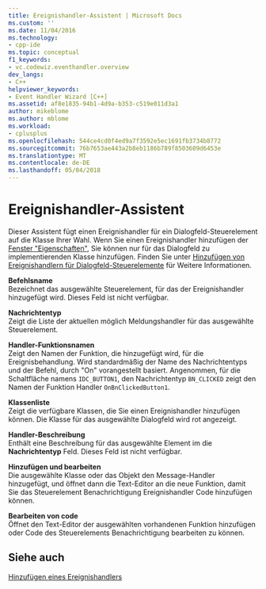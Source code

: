 ```yaml
---
title: Ereignishandler-Assistent | Microsoft Docs
ms.custom: ''
ms.date: 11/04/2016
ms.technology:
- cpp-ide
ms.topic: conceptual
f1_keywords:
- vc.codewiz.eventhandler.overview
dev_langs:
- C++
helpviewer_keywords:
- Event Handler Wizard [C++]
ms.assetid: af8e1835-94b1-4d9a-b353-c519e011d3a1
author: mikeblome
ms.author: mblome
ms.workload:
- cplusplus
ms.openlocfilehash: 544ce4cd0f4ed9a7f3592e5ec1691fb3734b8772
ms.sourcegitcommit: 76b7653ae443a2b8eb1186b789f8503609d6453e
ms.translationtype: MT
ms.contentlocale: de-DE
ms.lasthandoff: 05/04/2018
---
```

# <a name="event-handler-wizard"></a>Ereignishandler-Assistent
Dieser Assistent fügt einen Ereignishandler für ein Dialogfeld-Steuerelement auf die Klasse Ihrer Wahl. Wenn Sie einen Ereignishandler hinzufügen der [Fenster "Eigenschaften"](/visualstudio/ide/reference/properties-window), Sie können nur für das Dialogfeld zu implementierenden Klasse hinzufügen. Finden Sie unter [Hinzufügen von Ereignishandlern für Dialogfeld-Steuerelemente](../windows/adding-event-handlers-for-dialog-box-controls.md) für Weitere Informationen.  
  
 **Befehlsname**  
 Bezeichnet das ausgewählte Steuerelement, für das der Ereignishandler hinzugefügt wird. Dieses Feld ist nicht verfügbar.  
  
 **Nachrichtentyp**  
 Zeigt die Liste der aktuellen möglich Meldungshandler für das ausgewählte Steuerelement.  
  
 **Handler-Funktionsnamen**  
 Zeigt den Namen der Funktion, die hinzugefügt wird, für die Ereignisbehandlung. Wird standardmäßig der Name des Nachrichtentyps und der Befehl, durch "On" vorangestellt basiert. Angenommen, für die Schaltfläche namens `IDC_BUTTON1`, den Nachrichtentyp `BN_CLICKED` zeigt den Namen der Funktion Handler `OnBnClickedButton1`.  
  
 **Klassenliste**  
 Zeigt die verfügbare Klassen, die Sie einen Ereignishandler hinzufügen können. Die Klasse für das ausgewählte Dialogfeld wird rot angezeigt.  
  
 **Handler-Beschreibung**  
 Enthält eine Beschreibung für das ausgewählte Element im die **Nachrichtentyp** Feld. Dieses Feld ist nicht verfügbar.  
  
 **Hinzufügen und bearbeiten**  
 Die ausgewählte Klasse oder das Objekt den Message-Handler hinzugefügt, und öffnet dann die Text-Editor an die neue Funktion, damit Sie das Steuerelement Benachrichtigung Ereignishandler Code hinzufügen können.  
  
 **Bearbeiten von code**  
 Öffnet den Text-Editor der ausgewählten vorhandenen Funktion hinzufügen oder Code des Steuerelements Benachrichtigung bearbeiten zu können.  
  
## <a name="see-also"></a>Siehe auch  
 [Hinzufügen eines Ereignishandlers](../ide/adding-an-event-handler-visual-cpp.md)